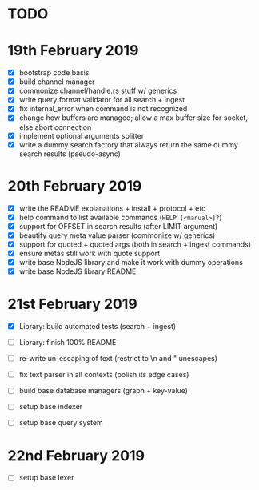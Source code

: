 TODO
====

# 19th February 2019

- [x] bootstrap code basis
- [x] build channel manager
- [x] commonize channel/handle.rs stuff w/ generics
- [x] write query format validator for all search + ingest
- [x] fix internal_error when command is not recognized
- [x] change how buffers are managed; allow a max buffer size for socket, else abort connection
- [x] implement optional arguments splitter
- [x] write a dummy search factory that always return the same dummy search results (pseudo-async)

# 20th February 2019

- [x] write the README explanations + install + protocol + etc
- [x] help command to list available commands (`HELP [<manual>]?`)
- [x] support for OFFSET in search results (after LIMIT argument)
- [x] beautify query meta value parser (commonize w/ generics)
- [x] support for quoted <terms> + quoted <text> args (both in search + ingest commands)
- [x] ensure metas still work with quote support
- [x] write base NodeJS library and make it work with dummy operations
- [x] write base NodeJS library README

# 21st February 2019

- [x] Library: build automated tests (search + ingest)
- [ ] Library: finish 100% README

- [ ] re-write un-escaping of text (restrict to \n and " unescapes)
- [ ] fix text parser in all contexts (polish its edge cases)

- [ ] build base database managers (graph + key-value)
- [ ] setup base indexer
- [ ] setup base query system

# 22nd February 2019

- [ ] setup base lexer
